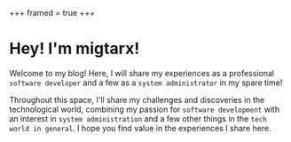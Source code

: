+++
framed = true
+++
# Hey! I'm migtarx!


Welcome to my blog! Here, I will share my experiences as a professional `software developer` and a few as a `system administrator` in my spare time!

Throughout this space, I'll share my challenges and discoveries in the technological world, combining my passion for `software development` with an interest in `system administration` and a few other things in the `tech world in general`. I hope you find value in the experiences I share here.    